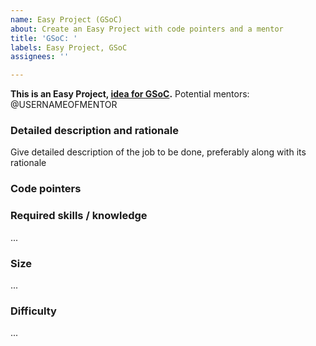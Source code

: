```yaml
---
name: Easy Project (GSoC)
about: Create an Easy Project with code pointers and a mentor
title: 'GSoC: '
labels: Easy Project, GSoC
assignees: ''

---
```


**This is an Easy Project, [idea for GSoC](https://collaboraonline.github.io/gsoc/).**
Potential mentors: @USERNAMEOFMENTOR

### Detailed description and rationale
Give detailed description of the job to be done, preferably along with its rationale

### Code pointers

### Required skills / knowledge
...

### Size
...

### Difficulty
...
